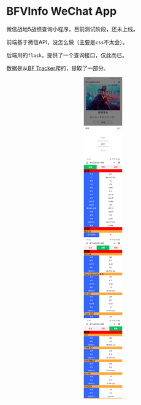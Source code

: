 # BFVInfo WeChat App
微信战地5战绩查询小程序，目前测试阶段，还未上线。

前端基于微信API，没怎么做（主要是`css`不太会）。

后端用的`flask`，提供了一个查询接口，仅此而已。

数据是从[BF Tracker](https://battlefieldtracker.com/)爬的，提取了一部分。

<div align='center'><img src='https://raw.githubusercontent.com/MaJesTySA/BFVInfo/master/imgs/1.jpg' width=20% /></div>

<div align='center'><img src='https://raw.githubusercontent.com/MaJesTySA/BFVInfo/master/imgs/2.jpg' width=20% /></div>

<div align='center'><img src='https://raw.githubusercontent.com/MaJesTySA/BFVInfo/master/imgs/3.jpg' width=20% /></div>

<div align='center'><img src='https://raw.githubusercontent.com/MaJesTySA/BFVInfo/master/imgs/4.jpg' width=20% /></div>

